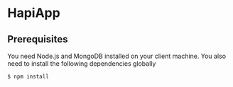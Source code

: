 # HapiApp

## Prerequisites
You need Node.js and MongoDB installed on your client machine. You also need to install the following dependencies globally

```bash
$ npm install 
```
